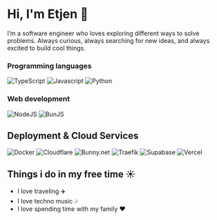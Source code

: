 # Hi, I'm Etjen 👋

I’m a software engineer who loves exploring different ways to solve problems. Always curious, always searching for new ideas, and always excited to build cool things.

### Programming languages

![TypeScript](https://img.shields.io/badge/TYPESCRIPT-3178c6?style=for-the-badge&logo=typescript&logoColor=white)
![Javascript](https://img.shields.io/badge/JAVASCRIPT-F7E02C?style=for-the-badge&logo=javascript&logoColor=black)
![Python](https://img.shields.io/badge/PYTHON-3772A2?style=for-the-badge&logo=python&logoColor=white)

### Web development

![NodeJS](https://img.shields.io/badge/NODEJS-407E38?style=for-the-badge&logo=nodedotjs&logoColor=white)
![BunJS](https://img.shields.io/badge/BUNJS-F472B6?style=for-the-badge&logo=bun&logoColor=white)

## Deployment & Cloud Services

![Docker](https://img.shields.io/badge/Docker-1C63ED?logo=docker&logoColor=white&style=for-the-badge)
![Cloudflare](https://img.shields.io/badge/Cloudflare-F68220?logo=cloudflare&logoColor=white&style=for-the-badge)
![Bunny.net](https://img.shields.io/badge/Bunny.net-FF7753?logo=bunnydotnet&logoColor=white&style=for-the-badge)
![Traefik](https://img.shields.io/badge/Traefik-24A1C1?logo=traefikproxy&logoColor=white&style=for-the-badge)
![Supabase](https://img.shields.io/badge/Supabase-3DCF8E?logo=supabase&logoColor=white&style=for-the-badge)
![Vercel](https://img.shields.io/badge/Vercel-000000?logo=vercel&logoColor=white&style=for-the-badge)

## Things i do in my free time ☀️

- I love traveling ✈️
- I love techno music 🎶
- I love spending time with my family ❤️
